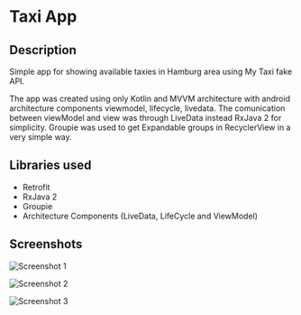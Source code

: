 # Taxi App

## Description
Simple app for showing available taxies in Hamburg area using My Taxi fake API. 

The app was created using only Kotlin and MVVM architecture with android architecture components viewmodel, lifecycle, livedata.
The comunication between viewModel and view was through LiveData instead RxJava 2 for simplicity.
Groupie was used to get Expandable groups in RecyclerView in a very simple way.

## Libraries used
* Retrofit
* RxJava 2
* Groupie
* Architecture Components (LiveData, LifeCycle and ViewModel)

## Screenshots

![Screenshot 1](https://github.com/examplecx/taxi-app/blob/master/screenshots/1.png)

![Screenshot 2](https://github.com/examplecx/taxi-app/blob/master/screenshots/2.png)

![Screenshot 3](https://github.com/examplecx/taxi-app/blob/master/screenshots/3.png)
